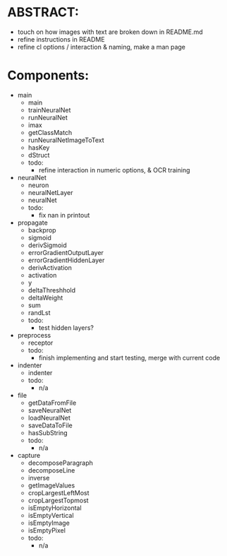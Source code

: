 ABSTRACT:
========
* touch on how images with text are broken down in README.md
* refine instructions in README
* refine cl options / interaction & naming, make a man page

Components:
============
* main
  * main
  * trainNeuralNet
  * runNeuralNet
  * imax
  * getClassMatch
  * runNeuralNetImageToText
  * hasKey
  * dStruct
  * todo:
     * refine interaction in numeric options, & OCR training
* neuralNet
  * neuron
  * neuralNetLayer
  * neuralNet
  * todo:
     * fix nan in printout
* propagate
  * backprop
  * sigmoid
  * derivSigmoid
  * errorGradientOutputLayer
  * errorGradientHiddenLayer
  * derivActivation
  * activation
  * y
  * deltaThreshhold
  * deltaWeight
  * sum
  * randLst
  * todo:
     * test hidden layers?
* preprocess
  * receptor
  * todo:
     * finish implementing and start testing, merge with current code
* indenter
  * indenter
  * todo:
     * n/a
* file
  * getDataFromFile
  * saveNeuralNet
  * loadNeuralNet
  * saveDataToFile
  * hasSubString
  * todo:
     * n/a
* capture
  * decomposeParagraph
  * decomposeLine
  * inverse
  * getImageValues
  * cropLargestLeftMost
  * cropLargestTopmost
  * isEmptyHorizontal
  * isEmptyVertical
  * isEmptyImage
  * isEmptyPixel
  * todo:
     * n/a


